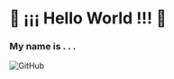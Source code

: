 <h1 style=text-align:"center"> 👋 ¡¡¡ Hello World !!! 👋 </h1>
<h3>My name is . . .</h3>


![GitHub](https://imgur.com/1GlksON.png)
